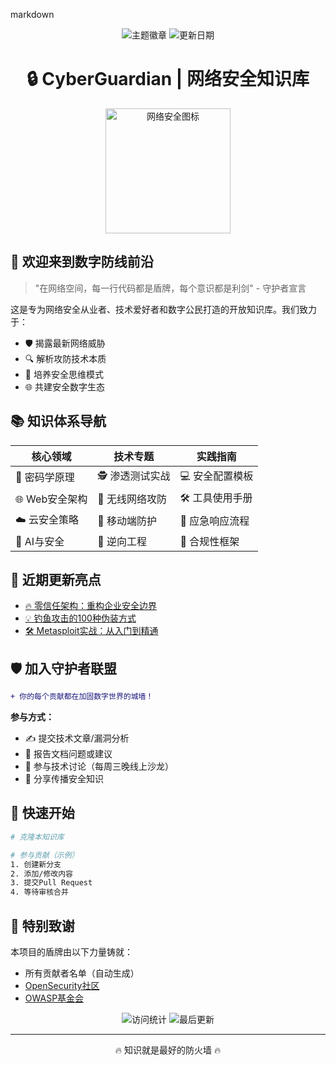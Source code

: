 markdown

<p align="center">
  <img src="https://img.shields.io/badge/网络安全-守护数字世界-blue?style=for-the-badge&logo=shield-check" alt="主题徽章">
  <img src="https://img.shields.io/badge/更新日期-2023.12-blueviolet?style=for-the-badge" alt="更新日期">
</p>


<h1 align="center">
  🔒 CyberGuardian | 网络安全知识库
</h1>


<div align="center">
  <img src="https://cdn-icons-png.flaticon.com/512/4727/4727496.png" width="200" alt="网络安全图标">
</div>


## 🌟 欢迎来到数字防线前沿

> "在网络空间，每一行代码都是盾牌，每个意识都是利剑" - 守护者宣言

这是专为网络安全从业者、技术爱好者和数字公民打造的开放知识库。我们致力于：

- 🛡️ 揭露最新网络威胁
- 🔍 解析攻防技术本质
- 🧠 培养安全思维模式
- 🌐 共建安全数字生态

## 📚 知识体系导航

| 核心领域      | 技术专题       | 实践指南       |
| ------------- | -------------- | -------------- |
| 🔐 密码学原理  | 🕵️ 渗透测试实战 | 💻 安全配置模板 |
| 🌐 Web安全架构 | 📡 无线网络攻防 | 🛠️ 工具使用手册 |
| ☁️ 云安全策略  | 📱 移动端防护   | 🚨 应急响应流程 |
| 🤖 AI与安全    | 🧩 逆向工程     | 📝 合规性框架   |

## 🚀 近期更新亮点

<!-- 此处可添加最新文章链接 -->

- [🔥 零信任架构：重构企业安全边界](文章链接)
- [💡 钓鱼攻击的100种伪装方式](文章链接)
- [🛠️ Metasploit实战：从入门到精通](文章链接)

## 🛡️ 加入守护者联盟

```diff
+ 你的每个贡献都在加固数字世界的城墙！
```

**参与方式：**

- ✍️ 提交技术文章/漏洞分析
- 🐛 报告文档问题或建议
- 💬 参与技术讨论（每周三晚线上沙龙）
- 📢 分享传播安全知识

## 📌 快速开始

```bash
# 克隆本知识库

# 参与贡献（示例）
1. 创建新分支
2. 添加/修改内容
3. 提交Pull Request
4. 等待审核合并
```

## 🌈 特别致谢

本项目的盾牌由以下力量铸就：

- 所有贡献者名单（自动生成）
- [OpenSecurity社区](链接)
- [OWASP基金会](链接)

<div align="center">
  <img src="https://visitor-badge.glitch.me/badge?page_id=your-repo.cybersecurity-blog" alt="访问统计">
  <img src="https://img.shields.io/github/last-commit/your-repo/cybersecurity-blog?color=green" alt="最后更新">
</div>


<hr>


<p align="center">
  🔥 知识就是最好的防火墙 🔥
</p>
